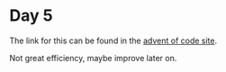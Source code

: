 # Day 5

The link for this can be found in the [advent of code site](https://adventofcode.com/2021/day/5).

Not great efficiency, maybe improve later on.